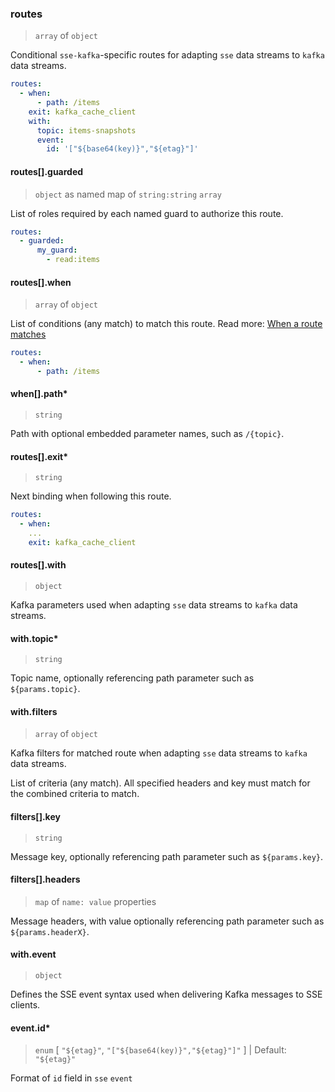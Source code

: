 ### routes

> `array` of `object`

Conditional `sse-kafka`-specific routes for adapting `sse` data streams to `kafka` data streams.

```yaml
routes:
  - when:
      - path: /items
    exit: kafka_cache_client
    with:
      topic: items-snapshots
      event:
        id: '["${base64(key)}","${etag}"]'
```

#### routes[].guarded

> `object` as named map of `string:string` `array`

List of roles required by each named guard to authorize this route.

```yaml
routes:
  - guarded:
      my_guard:
        - read:items
```

#### routes[].when

> `array` of `object`

List of conditions (any match) to match this route.
Read more: [When a route matches](../../../../concepts/bindings.md#when-a-route-matches)

```yaml
routes:
  - when:
      - path: /items
```

#### when[].path\*

> `string`

Path with optional embedded parameter names, such as `/{topic}`.

#### routes[].exit\*

> `string`

Next binding when following this route.

```yaml
routes:
  - when:
    ...
    exit: kafka_cache_client
```

#### routes[].with

> `object`

Kafka parameters used when adapting `sse` data streams to `kafka` data streams.

#### with.topic\*

> `string`

Topic name, optionally referencing path parameter such as `${params.topic}`.

#### with.filters

> `array` of `object`

Kafka filters for matched route when adapting `sse` data streams to `kafka` data streams.

List of criteria (any match). All specified headers and key must match for the combined criteria to match.

#### filters[].key

> `string`

Message key, optionally referencing path parameter such as `${params.key}`.

#### filters[].headers

> `map` of `name: value` properties

Message headers, with value optionally referencing path parameter such as `${params.headerX}`.

#### with.event

> `object`

Defines the SSE event syntax used when delivering Kafka messages to SSE clients.

#### event.id\*

> `enum` [ `"${etag}"`, `"["${base64(key)}","${etag}"]"` ] | Default: `"${etag}"`

Format of `id` field in `sse` `event`

